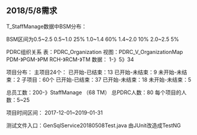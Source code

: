 


## 2018/5/8需求 ##

T_StaffManage数据中BSM分布：

BSM区间为0.5~2.5
0.5~1.0	25%
1.0~1.4	60%
1.4~2.0	10%
2.0~2.5	5%

PDRC组织关系
表：PDRC_Organization
视图：PDRC_V_OrganizationMap
PDM-》PGM-》PM
RCH-》RCM-》TM
数据：
1-》5》34

项目分布：
主项目24个：
已开始-已结束：13
已开始-未结束：9
未开始-未结束：2
子项目：60个
已开始-已结束：37
已开始-未结束：18
未开始-未结束：5

总员工数：200-》StaffManage （68 TM）
总PDRC人数：80
每个项目的人数：5~25

项目时间区间：
2017-12-01~2019-01-31

测试文件入口：GenSqlService20180508Test.java
由JUnit改造成TestNG